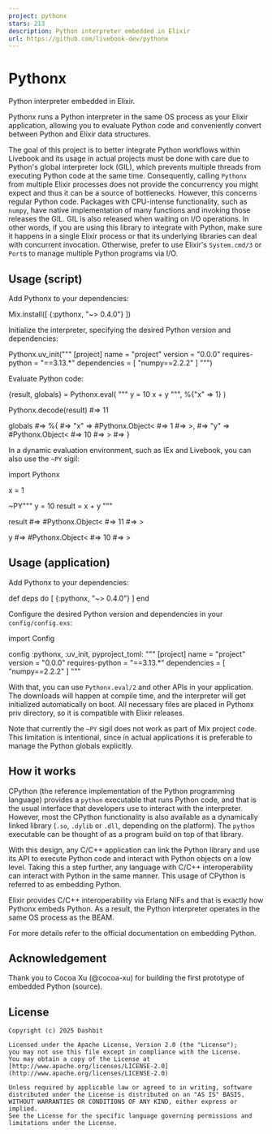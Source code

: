 ```yaml
---
project: pythonx
stars: 213
description: Python interpreter embedded in Elixir
url: https://github.com/livebook-dev/pythonx
---
```


Pythonx
=======

Python interpreter embedded in Elixir.

Pythonx runs a Python interpreter in the same OS process as your Elixir application, allowing you to evaluate Python code and conveniently convert between Python and Elixir data structures.

The goal of this project is to better integrate Python workflows within Livebook and its usage in actual projects must be done with care due to Python's global interpreter lock (GIL), which prevents multiple threads from executing Python code at the same time. Consequently, calling `Pythonx` from multiple Elixir processes does not provide the concurrency you might expect and thus it can be a source of bottlenecks. However, this concerns regular Python code. Packages with CPU-intense functionality, such as `numpy`, have native implementation of many functions and invoking those releases the GIL. GIL is also released when waiting on I/O operations. In other words, if you are using this library to integrate with Python, make sure it happens in a single Elixir process or that its underlying libraries can deal with concurrent invocation. Otherwise, prefer to use Elixir's `System.cmd/3` or `Port`s to manage multiple Python programs via I/O.

Usage (script)
--------------

Add Pythonx to your dependencies:

Mix.install(\[
  {:pythonx, "~> 0.4.0"}
\])

Initialize the interpreter, specifying the desired Python version and dependencies:

Pythonx.uv\_init("""
\[project\]
name = "project"
version = "0.0.0"
requires-python = "==3.13.\*"
dependencies = \[
  "numpy==2.2.2"
\]
""")

Evaluate Python code:

{result, globals} \=
  Pythonx.eval(
    """
    y = 10
    x + y
    """,
    %{"x" \=> 1}
  )

Pythonx.decode(result)
#=> 11

globals
#=> %{
#=>   "x" => #Pythonx.Object<
#=>     1
#=>   >,
#=>   "y" => #Pythonx.Object<
#=>     10
#=>   >
#=> }

In a dynamic evaluation environment, such as IEx and Livebook, you can also use the `~PY` sigil:

import Pythonx

x \= 1

~PY"""
y = 10
result = x + y
"""

result
#=> #Pythonx.Object<
#=>   11
#=> >

y
#=> #Pythonx.Object<
#=>   10
#=> >

Usage (application)
-------------------

Add Pythonx to your dependencies:

def deps do
  \[
    {:pythonx, "~> 0.4.0"}
  \]
end

Configure the desired Python version and dependencies in your `config/config.exs`:

import Config

config :pythonx, :uv\_init,
  pyproject\_toml: """
  \[project\]
  name = "project"
  version = "0.0.0"
  requires-python = "==3.13.\*"
  dependencies = \[
    "numpy==2.2.2"
  \]
  """

With that, you can use `Pythonx.eval/2` and other APIs in your application. The downloads will happen at compile time, and the interpreter will get initialized automatically on boot. All necessary files are placed in Pythonx priv directory, so it is compatible with Elixir releases.

Note that currently the `~PY` sigil does not work as part of Mix project code. This limitation is intentional, since in actual applications it is preferable to manage the Python globals explicitly.

How it works
------------

CPython (the reference implementation of the Python programming language) provides a `python` executable that runs Python code, and that is the usual interface that developers use to interact with the interpreter. However, most the CPython functionality is also available as a dynamically linked library (`.so`, `.dylib` or `.dll`, depending on the platform). The `python` executable can be thought of as a program build on top of that library.

With this design, any C/C++ application can link the Python library and use its API to execute Python code and interact with Python objects on a low level. Taking this a step further, any language with C/C++ interoperability can interact with Python in the same manner. This usage of CPython is referred to as embedding Python.

Elixir provides C/C++ interoperability via Erlang NIFs and that is exactly how Pythonx embeds Python. As a result, the Python interpreter operates in the same OS process as the BEAM.

For more details refer to the official documentation on embedding Python.

Acknowledgement
---------------

Thank you to Cocoa Xu (@cocoa-xu) for building the first prototype of embedded Python (source).

License
-------

```
Copyright (c) 2025 Dashbit

Licensed under the Apache License, Version 2.0 (the "License");
you may not use this file except in compliance with the License.
You may obtain a copy of the License at [http://www.apache.org/licenses/LICENSE-2.0](http://www.apache.org/licenses/LICENSE-2.0)

Unless required by applicable law or agreed to in writing, software
distributed under the License is distributed on an "AS IS" BASIS,
WITHOUT WARRANTIES OR CONDITIONS OF ANY KIND, either express or implied.
See the License for the specific language governing permissions and
limitations under the License.
```
